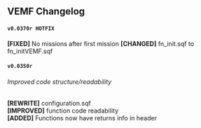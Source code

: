 ## VEMF Changelog

#### `v0.0370r HOTFIX`
**[FIXED]** No missions after first mission
**[CHANGED]** fn_init.sqf to fn_initVEMF.sqf

#### `v0.0350r`
###### Improved code structure/readability
**[REWRITE]** configuration.sqf <br />
**[IMPROVED]** function code readability <br />
**[ADDED]** Functions now have returns info in header <br /> 